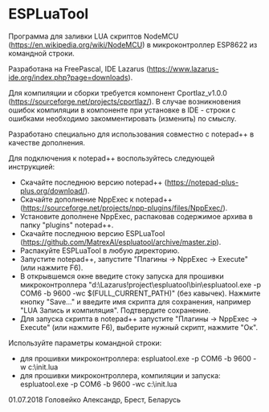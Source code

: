 # ESPLuaTool
Программа для заливки LUA скриптов NodeMCU (https://en.wikipedia.org/wiki/NodeMCU) в микроконтроллер ESP8622 из командной строки. 

Разработана на FreePascal, IDE Lazarus (https://www.lazarus-ide.org/index.php?page=downloads).

Для компиляции и сборки требуется компонент Cportlaz_v1.0.0 (https://sourceforge.net/projects/cportlaz/). В случае возникновения ошибок компиляции в компоненте при установке в IDE - строки с ошибками необходимо закомментировать (изменить) по смыслу.

Разработано специально для использования совместно с notepad++ в качестве дополнения.

Для подключения к notepad++ воспользуйтесь следующей инструкцией:
- Скачайте последнюю версию notepad++ (https://notepad-plus-plus.org/download/).
- Скачайте дополнение NppExec к notepad++ (https://sourceforge.net/projects/npp-plugins/files/NppExec/).
- Установите дополнене NppExec, распаковав содержимое архива в папку "plugins" notepad++.
- Скачайте последнюю версию ESPLuaTool (https://github.com/MatrexAl/espluatool/archive/master.zip).
- Распакуйте ESPLuaTool в любую директорию.
- Запустите notepad++, запустите "Плагины -> NppExec -> Execute" (или нажмите F6).
- В открывшемся окне введите стоку запуска для прошивки микроконтроллера "d:\Lazarus\!project\espluatool\bin\espluatool.exe -p COM6 -b 9600 -wc $(FULL_CURRENT_PATH)" (без кавычек). Нажмите кнопку "Save..." и введите имя скрипта для сохранения, например "LUA Запись и компиляция". Подтвердите сохранение.
- Для запуска скрипта в notepad++ запустите "Плагины -> NppExec -> Execute" (или нажмите F6), выберите нужный скрипт, нажмите "Ок".

Используйте параметры командной строки:
- для прошивки микроконтроллера: espluatool.exe -p COM6 -b 9600 -w c:\init.lua
- для прошивки микроконтроллера, компиляции и запуска: espluatool.exe -p COM6 -b 9600 -wс c:\init.lua





01.07.2018 Головейко Александр, Брест, Беларусь
